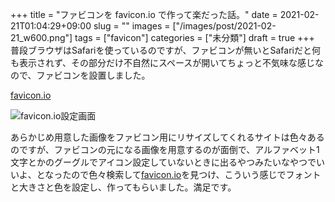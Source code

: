 +++
title = "ファビコンを favicon.io で作って楽だった話。"
date = 2021-02-21T01:04:29+09:00
slug = ""
images = ["/images/post/2021-02-21_w600.png"]
tags = ["favicon"]
categories = ["未分類"]
draft = true
+++
普段ブラウザはSafariを使っているのですが、ファビコンが無いとSafariだと何も表示されず、その部分だけ不自然にスペースが開いてちょっと不気味な感じなので、ファビコンを設置しました。

[favicon.io](https://favicon.io/)
<!--more-->
![favicon.io設定画面](/images/post/2021-02-21_w600.png)

あらかじめ用意した画像をファビコン用にリサイズしてくれるサイトは色々あるのですが、ファビコンの元になる画像を用意するのが面倒で、アルファベット1文字とかのグーグルでアイコン設定していないときに出るやつみたいなやつでいいよ、となったので色々検索して[favicon.io](https://favicon.io/)を見つけ、こういう感じでフォントと大きさと色を設定し、作ってもらいました。満足です。
